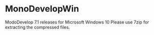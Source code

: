 # MonoDevelopWin
ModoDevelop 7.1 releases for Microsoft Windows 10 
Please use 7zip for extracting the compressed files. 

